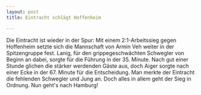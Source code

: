 ```yaml
---
layout: post
title: Eintracht schlägt Hoffenheim

---
```


Die Eintracht ist wieder in der Spur: Mit einem 2:1-Arbeitssieg gegen Hoffenheim setzte sich die Mannschaft von Armin Veh weiter in der Spitzengruppe fest. Lanig, für den grippegeschwächten Schwegler von Beginn an dabei, sorgte für die Führung in der 35. Minute. Nach gut einer Stunde glichen die stärker werdenden Gäste aus, doch Aiger sorgte nach einer Ecke in der 67. Minute für die Entscheidung. Man merkte der Eintracht die fehlenden Schwegler und Jung an. Doch alles in allem geht der Sieg in Ordnung. Nun geht's nach Hamburg!


